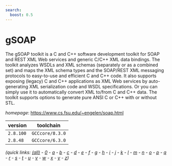 ```yaml
---
search:
  boost: 0.5
---
```

# gSOAP

The gSOAP toolkit is a C and C++ software development toolkit for  SOAP and REST XML Web services and generic C/C++ XML data bindings.  The toolkit analyzes WSDLs and XML schemas (separately or as a combined set) and maps the XML schema types  and the SOAP/REST XML messaging protocols to easy-to-use and efficient C and C++ code.  It also supports exposing (legacy) C and C++ applications as XML Web services  by auto-generating XML serialization code and WSDL specifications.  Or you can simply use it to automatically convert XML to/from C and C++ data.  The toolkit supports options to generate pure ANSI C or C++ with or without STL.

*homepage*: <https://www.cs.fsu.edu/~engelen/soap.html>

version | toolchain
--------|----------
``2.8.100`` | ``GCCcore/8.3.0``
``2.8.48`` | ``GCCcore/6.3.0``


*(quick links: [(all)](../index.md) - [0](../0/index.md) - [a](../a/index.md) - [b](../b/index.md) - [c](../c/index.md) - [d](../d/index.md) - [e](../e/index.md) - [f](../f/index.md) - [g](../g/index.md) - [h](../h/index.md) - [i](../i/index.md) - [j](../j/index.md) - [k](../k/index.md) - [l](../l/index.md) - [m](../m/index.md) - [n](../n/index.md) - [o](../o/index.md) - [p](../p/index.md) - [q](../q/index.md) - [r](../r/index.md) - [s](../s/index.md) - [t](../t/index.md) - [u](../u/index.md) - [v](../v/index.md) - [w](../w/index.md) - [x](../x/index.md) - [y](../y/index.md) - [z](../z/index.md))*


